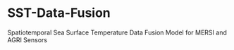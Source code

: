 # SST-Data-Fusion
Spatiotemporal Sea Surface Temperature Data Fusion Model for MERSI and AGRI Sensors
